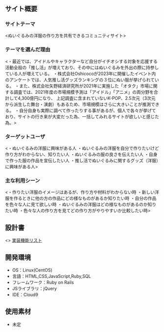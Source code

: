 
# <Doll-Mother>

## サイト概要
### サイトテーマ
<ぬいぐるみの洋服の作り方を共有できるコミュニティサイト>

### テーマを選んだ理由
<・最近では、アイドルやキャラクターなど自分がイチオシする対象を応援する活動全般の「推し活」が増えており、その中にはぬいぐるみを外出の際に持参している人が増えている。
 ・株式会社Oshicocoが2023年に開催したイベント内のアンケートでは、人気推し活グッズランキングの３位にぬい服が挙げられている。
 ・また、株式会社矢野経済研究所が2021年に実施した「オタク」市場に関する調査では、2021年度の市場規模予測は「アイドル」「アニメ」の両分野を合計して4,300億円になり、
 上記調査に含まれていないK-POP、2.5次元（3次元から派生した舞台・演劇）もあるため、市場規模はさらに大きいことが推測できる。
 ・自分自身も実際に調べて作ったりする事があるが、個人で各々が挙げており、サイトの行き来が大変だった為、一括してみれるサイトが欲しいと感じた為。>

### ターゲットユーザ
<・ぬいぐるみの洋服に興味がある人
 ・ぬいぐるみの洋服を自分で作りたいけど作り方がわからない、知りたい人
 ・ぬいぐるみの服の良さを伝えたい人
 ・自身で作った服の作品を宣伝したい人
 ・推し活でぬいぐるみに関するグッズ（洋服）に興味がある人>

### 主な利用シーン
<・作りたい洋服のイメージはあるが、作り方や材料がわからない時
 ・新しい洋服を作るときに他の方の作品にどの様なものがあるか知りたい時
 ・自分の作品を色々な人に見て欲しい時
 ・ぬいぐるみの洋服はどの様なものがあるのか知りたい時
 ・色々な人の作り方を見てどの作り方がやりやすいか比較したい時>

## 設計書
<>
 [実装機能リスト](https://docs.google.com/spreadsheets/d/1GEw0jrcRqWSY9eZmwAGEBelFGRvYBqucBZ8aS_YXnNo/edit?usp=sharing)

## 開発環境
- OS：Linux(CentOS)
- 言語：HTML,CSS,JavaScript,Ruby,SQL
- フレームワーク：Ruby on Rails
- JSライブラリ：jQuery
- IDE：Cloud9

## 使用素材
- 未定


